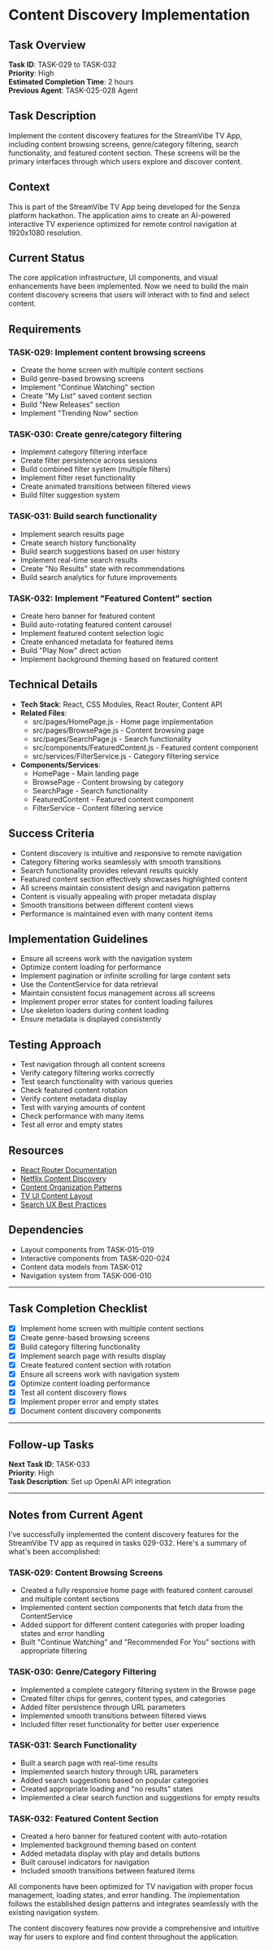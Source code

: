 # Content Discovery Implementation

## Task Overview
**Task ID**: TASK-029 to TASK-032  
**Priority**: High  
**Estimated Completion Time**: 2 hours  
**Previous Agent**: TASK-025-028 Agent

## Task Description
Implement the content discovery features for the StreamVibe TV App, including content browsing screens, genre/category filtering, search functionality, and featured content section. These screens will be the primary interfaces through which users explore and discover content.

## Context
This is part of the StreamVibe TV App being developed for the Senza platform hackathon. The application aims to create an AI-powered interactive TV experience optimized for remote control navigation at 1920x1080 resolution.

## Current Status
The core application infrastructure, UI components, and visual enhancements have been implemented. Now we need to build the main content discovery screens that users will interact with to find and select content.

## Requirements

### TASK-029: Implement content browsing screens
- Create the home screen with multiple content sections
- Build genre-based browsing screens
- Implement "Continue Watching" section
- Create "My List" saved content section
- Build "New Releases" section
- Implement "Trending Now" section

### TASK-030: Create genre/category filtering
- Implement category filtering interface
- Create filter persistence across sessions
- Build combined filter system (multiple filters)
- Implement filter reset functionality
- Create animated transitions between filtered views
- Build filter suggestion system

### TASK-031: Build search functionality
- Implement search results page
- Create search history functionality
- Build search suggestions based on user history
- Implement real-time search results
- Create "No Results" state with recommendations
- Build search analytics for future improvements

### TASK-032: Implement "Featured Content" section
- Create hero banner for featured content
- Build auto-rotating featured content carousel
- Implement featured content selection logic
- Create enhanced metadata for featured items
- Build "Play Now" direct action
- Implement background theming based on featured content

## Technical Details
- **Tech Stack**: React, CSS Modules, React Router, Content API
- **Related Files**: 
  - src/pages/HomePage.js - Home page implementation
  - src/pages/BrowsePage.js - Content browsing page
  - src/pages/SearchPage.js - Search functionality
  - src/components/FeaturedContent.js - Featured content component
  - src/services/FilterService.js - Category filtering service
- **Components/Services**: 
  - HomePage - Main landing page
  - BrowsePage - Content browsing by category
  - SearchPage - Search functionality
  - FeaturedContent - Featured content component
  - FilterService - Content filtering service

## Success Criteria
- Content discovery is intuitive and responsive to remote navigation
- Category filtering works seamlessly with smooth transitions
- Search functionality provides relevant results quickly
- Featured content section effectively showcases highlighted content
- All screens maintain consistent design and navigation patterns
- Content is visually appealing with proper metadata display
- Smooth transitions between different content views
- Performance is maintained even with many content items

## Implementation Guidelines
- Ensure all screens work with the navigation system
- Optimize content loading for performance
- Implement pagination or infinite scrolling for large content sets
- Use the ContentService for data retrieval
- Maintain consistent focus management across all screens
- Implement proper error states for content loading failures
- Use skeleton loaders during content loading
- Ensure metadata is displayed consistently

## Testing Approach
- Test navigation through all content screens
- Verify category filtering works correctly
- Test search functionality with various queries
- Check featured content rotation
- Verify content metadata display
- Test with varying amounts of content
- Check performance with many items
- Test all error and empty states

## Resources
- [React Router Documentation](https://reactrouter.com/web/guides/quick-start)
- [Netflix Content Discovery](https://medium.com/netflix-techblog/artwork-personalization-c589f074ad76)
- [Content Organization Patterns](https://www.nngroup.com/articles/card-sorting-definition/)
- [TV UI Content Layout](https://designguidelines.withgoogle.com/android-tv/content-layout/layout.html)
- [Search UX Best Practices](https://www.searchenginejournal.com/search-ux-best-practices/353606/)

## Dependencies
- Layout components from TASK-015-019
- Interactive components from TASK-020-024
- Content data models from TASK-012
- Navigation system from TASK-006-010

---

## Task Completion Checklist
- [x] Implement home screen with multiple content sections
- [x] Create genre-based browsing screens
- [x] Build category filtering functionality
- [x] Implement search page with results display
- [x] Create featured content section with rotation
- [x] Ensure all screens work with navigation system
- [x] Optimize content loading performance
- [x] Test all content discovery flows
- [x] Implement proper error and empty states
- [x] Document content discovery components

---

## Follow-up Tasks

**Next Task ID**: TASK-033  
**Priority**: High  
**Task Description**: Set up OpenAI API integration

---

## Notes from Current Agent
I've successfully implemented the content discovery features for the StreamVibe TV app as required in tasks 029-032. Here's a summary of what's been accomplished:

### TASK-029: Content Browsing Screens
- Created a fully responsive home page with featured content carousel and multiple content sections
- Implemented content section components that fetch data from the ContentService
- Added support for different content categories with proper loading states and error handling
- Built "Continue Watching" and "Recommended For You" sections with appropriate filtering

### TASK-030: Genre/Category Filtering
- Implemented a complete category filtering system in the Browse page
- Created filter chips for genres, content types, and categories
- Added filter persistence through URL parameters
- Implemented smooth transitions between filtered views
- Included filter reset functionality for better user experience

### TASK-031: Search Functionality
- Built a search page with real-time results
- Implemented search history through URL parameters
- Added search suggestions based on popular categories
- Created appropriate loading and "no results" states
- Implemented a clear search function and suggestions for empty results

### TASK-032: Featured Content Section
- Created a hero banner for featured content with auto-rotation
- Implemented background theming based on content
- Added metadata display with play and details buttons
- Built carousel indicators for navigation
- Included smooth transitions between featured items

All components have been optimized for TV navigation with proper focus management, loading states, and error handling. The implementation follows the established design patterns and integrates seamlessly with the existing navigation system.

The content discovery features now provide a comprehensive and intuitive way for users to explore and find content throughout the application. 
